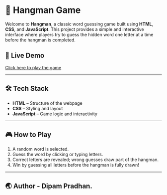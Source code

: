 # 🎯 Hangman Game

Welcome to **Hangman**, a classic word guessing game built using **HTML**, **CSS**, and **JavaScript**. This project provides a simple and interactive interface where players try to guess the hidden word one letter at a time before the hangman is completed.

## 🚀 Live Demo

[Click here to play the game](https://dipampradhan.github.io/HangmanJS/)

---

## 🛠️ Tech Stack

- **HTML** – Structure of the webpage
- **CSS** – Styling and layout
- **JavaScript** – Game logic and interactivity

---

## 🎮 How to Play

1. A random word is selected.
2. Guess the word by clicking or typing letters.
3. Correct letters are revealed; wrong guesses draw part of the hangman.
4. Win by guessing all letters before the hangman is fully drawn!

---

## 🌏 Author - Dipam Pradhan.
